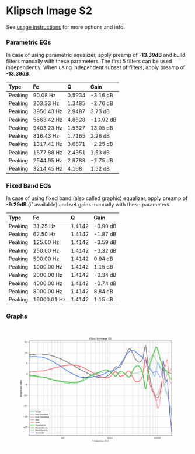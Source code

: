 # Klipsch Image S2
See [usage instructions](https://github.com/jaakkopasanen/AutoEq#usage) for more options and info.

### Parametric EQs
In case of using parametric equalizer, apply preamp of **-13.39dB** and build filters manually
with these parameters. The first 5 filters can be used independently.
When using independent subset of filters, apply preamp of **-13.39dB**.

| Type    | Fc         |      Q | Gain      |
|:--------|:-----------|:-------|:----------|
| Peaking | 90.08 Hz   | 0.5934 | -3.16 dB  |
| Peaking | 203.33 Hz  | 1.3485 | -2.76 dB  |
| Peaking | 3950.43 Hz | 2.9487 | 3.73 dB   |
| Peaking | 5663.42 Hz | 4.8628 | -10.92 dB |
| Peaking | 9403.23 Hz | 1.5327 | 13.05 dB  |
| Peaking | 816.43 Hz  | 1.7165 | 2.26 dB   |
| Peaking | 1317.41 Hz | 3.6671 | -2.25 dB  |
| Peaking | 1677.88 Hz | 2.4351 | 1.53 dB   |
| Peaking | 2544.95 Hz | 2.9788 | -2.75 dB  |
| Peaking | 3214.45 Hz | 4.168  | 1.52 dB   |

### Fixed Band EQs
In case of using fixed band (also called graphic) equalizer, apply preamp of **-9.29dB**
(if available) and set gains manually with these parameters.

| Type    | Fc          |      Q | Gain     |
|:--------|:------------|:-------|:---------|
| Peaking | 31.25 Hz    | 1.4142 | -0.90 dB |
| Peaking | 62.50 Hz    | 1.4142 | -1.87 dB |
| Peaking | 125.00 Hz   | 1.4142 | -3.59 dB |
| Peaking | 250.00 Hz   | 1.4142 | -3.32 dB |
| Peaking | 500.00 Hz   | 1.4142 | 0.94 dB  |
| Peaking | 1000.00 Hz  | 1.4142 | 1.15 dB  |
| Peaking | 2000.00 Hz  | 1.4142 | -0.34 dB |
| Peaking | 4000.00 Hz  | 1.4142 | -0.74 dB |
| Peaking | 8000.00 Hz  | 1.4142 | 8.84 dB  |
| Peaking | 16000.01 Hz | 1.4142 | 1.15 dB  |

### Graphs
![](./Klipsch%20Image%20S2.png)